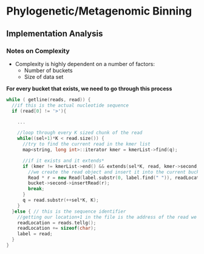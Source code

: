 # Phylogenetic/Metagenomic Binning
## Implementation Analysis

### Notes on Complexity

* Complexity is highly dependent on a number of factors:
  * Number of buckets
  * Size of data set


**For every bucket that exists, we need to go through this process**
```c++
while ( getline(reads, read)) {
  //if this is the actual nucleotide sequence
  if (read[0] != '>'){

    ...

    //loop through every K sized chunk of the read
    while((sel+1)*K < read.size()) {
      //try to find the current read in the kmer list
      map<string, long int>::iterator kmer = kmerList->find(q);

      //if it exists and it extends*
      if (kmer != kmerList->end() && extends(sel*K, read, kmer->second, &seqs)) {
        //we create the read object and insert it into the current bucket and break.
        Read * r = new Read(label.substr(0, label.find(" ")), readLocation);
        bucket->second->insertRead(r);
        break;
      }
      q = read.substr(++sel*K, K);
    }
  }else { // this is the sequence identifier
    //getting our location+1 in the file is the address of the read we store in the object
    readLocation = reads.tellg();
    readLocation += sizeof(char);
    label = read;
  }
}
```
